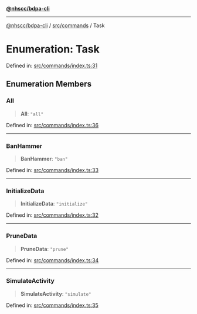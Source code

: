 [**@nhscc/bdpa-cli**](../../../README.md)

***

[@nhscc/bdpa-cli](../../../README.md) / [src/commands](../README.md) / Task

# Enumeration: Task

Defined in: [src/commands/index.ts:31](https://github.com/nhscc/bdpa-cli/blob/8ad58c8c8508bf539936ccdd28c6f77ce4493fea/src/commands/index.ts#L31)

## Enumeration Members

### All

> **All**: `"all"`

Defined in: [src/commands/index.ts:36](https://github.com/nhscc/bdpa-cli/blob/8ad58c8c8508bf539936ccdd28c6f77ce4493fea/src/commands/index.ts#L36)

***

### BanHammer

> **BanHammer**: `"ban"`

Defined in: [src/commands/index.ts:33](https://github.com/nhscc/bdpa-cli/blob/8ad58c8c8508bf539936ccdd28c6f77ce4493fea/src/commands/index.ts#L33)

***

### InitializeData

> **InitializeData**: `"initialize"`

Defined in: [src/commands/index.ts:32](https://github.com/nhscc/bdpa-cli/blob/8ad58c8c8508bf539936ccdd28c6f77ce4493fea/src/commands/index.ts#L32)

***

### PruneData

> **PruneData**: `"prune"`

Defined in: [src/commands/index.ts:34](https://github.com/nhscc/bdpa-cli/blob/8ad58c8c8508bf539936ccdd28c6f77ce4493fea/src/commands/index.ts#L34)

***

### SimulateActivity

> **SimulateActivity**: `"simulate"`

Defined in: [src/commands/index.ts:35](https://github.com/nhscc/bdpa-cli/blob/8ad58c8c8508bf539936ccdd28c6f77ce4493fea/src/commands/index.ts#L35)
